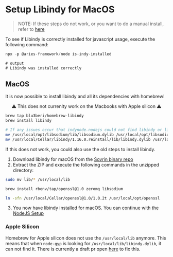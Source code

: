 # Setup Libindy for MacOS

> NOTE: If these steps do not work, or you want to do a manual install, refer to [here](https://github.com/hyperledger/indy-sdk#macos)

To see if Libindy is correctly installed for javascript usage, execute the following command:

```ts
npx -p @aries-framework/node is-indy-installed

# output
# Libindy was installed correctly
```

## MacOS

It is now possible to install libindy and all its dependencies with homebrew!

<p align="center">⚠️ This does not currenlty work on the Macbooks with Apple silicon ⚠️</p>

```bash
brew tap blu3beri/homebrew-libindy
brew install libindy

# If any issues occur that indynode.nodejs could not find libindy or libsodium
mv /usr/local/opt/libsodium/lib/libsodium.dylib /usr/local/opt/libsodium/lib/libsodium.18.dylib
mv /usr/local/Cellar/libindy/1.16.0.reinstall/lib/libindy.dylib /usr/local/lib/
```

If this does not work, you could also use the old steps to install libindy.

1. Download libindy for macOS from the [Sovrin binary repo](https://repo.sovrin.org/macos/libindy/stable/1.16.0/)
2. Extract the ZIP and execute the following commands in the unzipped directory:

```bash
sudo mv lib/* /usr/local/lib

brew install rbenv/tap/openssl@1.0 zeromq libsodium

ln -sfn /usr/local/Cellar/openssl@1.0/1.0.2t /usr/local/opt/openssl
```

3. You now have libindy installed for macOS. You can continue with the [NodeJS Setup](./../setup-nodejs.md)

### Apple Silicon

Homebrew for Apple silicon does not use the `/usr/local/lib` anymore. This means that when `node-gyp` is looking for `/usr/local/lib/libindy.dylib`, it can not find it. There is currently a draft pr open [here](https://github.com/hyperledger/indy-sdk/pull/2428) to fix this.
